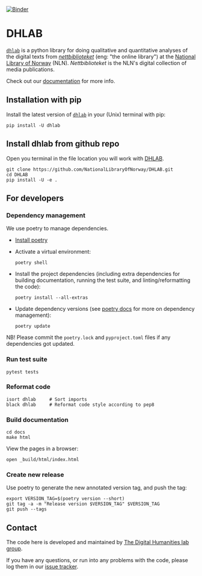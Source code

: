 [![Binder](https://mybinder.org/badge_logo.svg)](https://mybinder.org/v2/gh/NationalLibraryOfNorway/digital_tekstanalyse/HEAD)
# DHLAB

<!-- start dhlab-intro -->

 [`dhlab`](https://pypi.org/project/dhlab/) is a python library for doing qualitative and quantitative analyses of the digital texts from [*nettbiblioteket*](https://www.nb.no/search) (eng: "the online library") at the [National Library of Norway](https://www.nb.no/) (NLN). *Nettbiblioteket* is the NLN's digital collection of media publications.

<!-- end dhlab-intro -->

Check out our [documentation](https://dhlab.readthedocs.io/en/latest/) for more info.

## Installation with pip

Install the latest version of [`dhlab`](https://pypi.org/project/dhlab/) in your (Unix) terminal with pip:

```shell
pip install -U dhlab
```

## Install dhlab from github repo

Open you terminal in the file location you will work with [DHLAB](https://github.com/NationalLibraryOfNorway/DHLAB).

``` shell
git clone https://github.com/NationalLibraryOfNorway/DHLAB.git
cd DHLAB
pip install -U -e .
```

## For developers

### Dependency management
We use poetry to manage dependencies.

- [Install poetry](https://python-poetry.org/docs/#installation)
- Activate a virtual environment:

    ```shell
    poetry shell
    ```

- Install the project dependencies (including extra dependencies for building documentation, running the test suite, and linting/reformatting the code):

    ```shell
    poetry install --all-extras
    ```

- Update dependency versions (see [poetry docs](https://python-poetry.org/docs/managing-dependencies/#dependency-groups) for more on dependency management):

    ```shell
    poetry update
    ```

NB! Please commit the `poetry.lock` and `pyproject.toml` files if any dependencies got updated.

### Run test suite

```shell
pytest tests
```

### Reformat code

```shell
isort dhlab     # Sort imports
black dhlab     # Reformat code style according to pep8
```

### Build documentation

```shell
cd docs
make html
```

View the pages in a browser:

```shell
open _build/html/index.html
```

### Create new release

Use poetry to generate the new annotated version tag, and push the tag:

```shell
export VERSION_TAG=$(poetry version --short)
git tag -a -m "Release version $VERSION_TAG" $VERSION_TAG
git push --tags
```

## Contact
<!-- start contact-info -->
The code here is developed and maintained by [The Digital Humanities lab group](https://www.nb.no/dh-lab/).

If you have any questions, or run into any problems with the code, please log them in our [issue
tracker](https://github.com/NationalLibraryOfNorway/DHLAB/issues).
<!-- end contact-info -->
